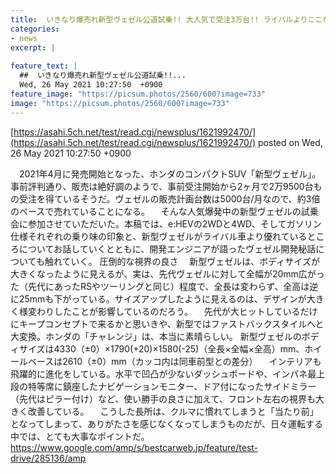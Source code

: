 ```yaml
---
title:  いきなり爆売れ新型ヴェゼル公道試乗!! 大人気で受注3万台!! ライバルよりここがすごい!!  
categories:
- news
excerpt: |
  
feature_text: |
  ##  いきなり爆売れ新型ヴェゼル公道試乗!!...
  Wed, 26 May 2021 10:27:50  +0900
feature_image: "https://picsum.photos/2560/600?image=733"
image: "https://picsum.photos/2560/600?image=733"
---
```


[https://asahi.5ch.net/test/read.cgi/newsplus/1621992470/](https://asahi.5ch.net/test/read.cgi/newsplus/1621992470/)
posted on Wed, 26 May 2021 10:27:50  +0900

<!--more-->

　2021年4月に発売開始となった、ホンダのコンパクトSUV「新型ヴェゼル」。事前評判通り、販売は絶好調のようで、事前受注開始から2ヶ月で2万9500台もの受注を得ているそうだ。ヴェゼルの販売計画台数は5000台/月なので、約3倍のペースで売れていることになる。 　そんな人気爆発中の新型ヴェゼルの試乗会に参加させていただいた。本稿では、e:HEVの2WDと4WD、そしてガソリン仕様それぞれの乗り味の印象と、新型ヴェゼルがライバル車より優れているところについてお話していくとともに、開発エンジニアが語ったヴェゼル開発秘話についても触れていく。 圧倒的な視界の良さ 　新型ヴェゼルは、ボディサイズが大きくなったように見えるが、実は、先代ヴェゼルに対して全幅が20mm広がった（先代にあったRSやツーリングと同じ）程度で、全長は変わらず、全高は逆に25mmも下がっている。サイズアップしたように見えるのは、デザインが大きく様変わりしたことが影響しているのだろう。 　先代が大ヒットしているだけにキープコンセプトで来るかと思いきや、新型ではファストバックスタイルへと大変換。ホンダの「チャレンジ」は、本当に素晴らしい。 新型ヴェゼルのボディサイズは4330（±0）×1790(+20)×1580(-25)（全長×全幅×全高）mm、ホイールベースは2610（±0）mm（カッコ内は同車前型との差分） 　インテリアも飛躍的に進化をしている。水平で凹凸が少ないダッシュボードや、インパネ最上段の特等席に鎮座したナビゲーションモニター、ドア付になったサイドミラー（先代はピラー付け）など、使い勝手の良さに加えて、フロント左右の視界も大きく改善している。 　こうした長所は、クルマに慣れてしまうと「当たり前」となってしまって、ありがたさを感じなくなってしまうものだが、日々運転する中では、とても大事なポイントだ。 https://www.google.com/amp/s/bestcarweb.jp/feature/test-drive/285136/amp
